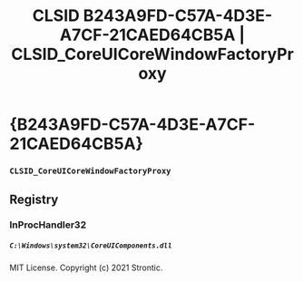 ﻿---
title: "CLSID B243A9FD-C57A-4D3E-A7CF-21CAED64CB5A | CLSID_CoreUICoreWindowFactoryProxy"
excerpt: What is COM-Object CLSID B243A9FD-C57A-4D3E-A7CF-21CAED64CB5A?
---

# {B243A9FD-C57A-4D3E-A7CF-21CAED64CB5A}

### `CLSID_CoreUICoreWindowFactoryProxy`

## Registry


### InProcHandler32

##### `C:\Windows\system32\CoreUIComponents.dll`

MIT License. Copyright (c) 2021 Strontic.


